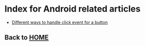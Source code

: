 # Index for Android related articles
- [Different ways to handle click event for a button](./0001_different_ways_to_handle_button_click.md)

## Back to [HOME](../README.md)

